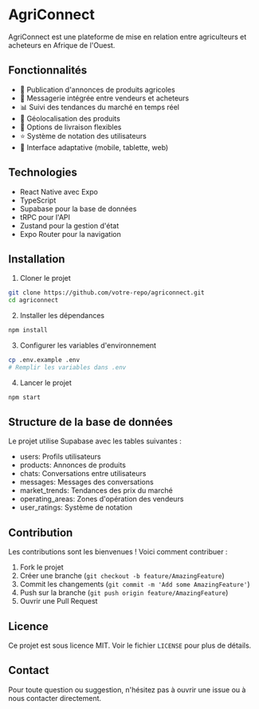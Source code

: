 # AgriConnect

AgriConnect est une plateforme de mise en relation entre agriculteurs et acheteurs en Afrique de l'Ouest.

## Fonctionnalités

- 🌾 Publication d'annonces de produits agricoles
- 💬 Messagerie intégrée entre vendeurs et acheteurs
- 📊 Suivi des tendances du marché en temps réel
- 📍 Géolocalisation des produits
- 🚚 Options de livraison flexibles
- ⭐ Système de notation des utilisateurs
- 📱 Interface adaptative (mobile, tablette, web)

## Technologies

- React Native avec Expo
- TypeScript
- Supabase pour la base de données
- tRPC pour l'API
- Zustand pour la gestion d'état
- Expo Router pour la navigation

## Installation

1. Cloner le projet
```bash
git clone https://github.com/votre-repo/agriconnect.git
cd agriconnect
```

2. Installer les dépendances
```bash
npm install
```

3. Configurer les variables d'environnement
```bash
cp .env.example .env
# Remplir les variables dans .env
```

4. Lancer le projet
```bash
npm start
```

## Structure de la base de données

Le projet utilise Supabase avec les tables suivantes :

- users: Profils utilisateurs
- products: Annonces de produits
- chats: Conversations entre utilisateurs
- messages: Messages des conversations
- market_trends: Tendances des prix du marché
- operating_areas: Zones d'opération des vendeurs
- user_ratings: Système de notation

## Contribution

Les contributions sont les bienvenues ! Voici comment contribuer :

1. Fork le projet
2. Créer une branche (`git checkout -b feature/AmazingFeature`)
3. Commit les changements (`git commit -m 'Add some AmazingFeature'`)
4. Push sur la branche (`git push origin feature/AmazingFeature`)
5. Ouvrir une Pull Request

## Licence

Ce projet est sous licence MIT. Voir le fichier `LICENSE` pour plus de détails.

## Contact

Pour toute question ou suggestion, n'hésitez pas à ouvrir une issue ou à nous contacter directement.
